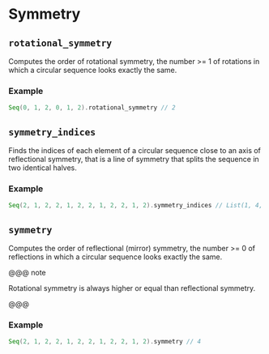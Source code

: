 # Symmetry

## `rotational_symmetry`

Computes the order of rotational symmetry,
the number >= 1 of rotations in which a circular sequence looks exactly the same.

### Example

```scala
Seq(0, 1, 2, 0, 1, 2).rotational_symmetry // 2
```

## `symmetry_indices`

Finds the indices of each element of a circular sequence close to an axis of reflectional symmetry,
that is a line of symmetry that splits the sequence in two identical halves.

### Example

```scala
Seq(2, 1, 2, 2, 1, 2, 2, 1, 2, 2, 1, 2).symmetry_indices // List(1, 4, 7, 10)
```

## `symmetry`

Computes the order of reflectional (mirror) symmetry,
the number >= 0 of reflections in which a circular sequence looks exactly the same.

@@@ note

Rotational symmetry is always higher or equal than reflectional symmetry.

@@@

### Example

```scala
Seq(2, 1, 2, 2, 1, 2, 2, 1, 2, 2, 1, 2).symmetry // 4
```
